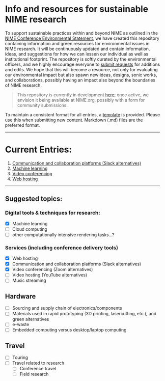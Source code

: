 # Info and resources for sustainable NIME research

To support sustainable practices within and beyond NIME as outlined in the [NIME Conference Environmental Statement](https://www.nime.org/environment/), we have created this repository containing information and green resources for environmental issues in NIME research. It will be continuously updated and contain information, ideas, and suggestions for how we can lessen our individual as well as institutional footprint. The repository is softly curated by the environmental officers, and we highly encourage everyone to <a href="mailto:johnny@johnnyvenom.com?subject=ECO_NIME new submission">submit requests</a> for additions and edits. We hope that this will become a resource, not only for evaluating our environmental impact but also spawn new ideas, designs, sonic works, and collaborations, possibly having an impact also beyond the boundaries of NIME research.

> This repository is currently in development [here](https://github.com/NIME-conference/ECO_NIME); once active, we envision it being available at NIME.org, possibly with a form for community submissions. 

To maintain a consistent format for all entries, a [template](_template.md) is provided. Please use this when submitting new content. Markdown (.md) files are the preferred format. 

----

# Current Entries: 

1. [Communication and collaboration platforms (Slack alternatives)](communication_chat_platform.md)
2. [Machine learning](machine_learning.md)
3. [Video conferencing](video_conferencing.md)
4. [Web hosting](web_hosting.md)

----

## Suggested topics: 

### Digital tools & techniques for research: 

- [x] Machine learning
- [ ] Cloud computing
- [ ] other computationally intensive rendering tasks...? 

### Services (including conference delivery tools)

- [x] Web hosting
- [x] Communication and collaboration platforms (Slack alternatives)
- [x] Video conferencing (Zoom alternatives)
- [ ] Video hosting (YouTube alternatives)
- [ ] Music streaming

## Hardware

- [ ] Sourcing and supply chain of electronics/components
- [ ] Materials used in rapid prototyping (3D printing, lasercutting, etc.), and green alternatives
- [ ] e-waste
- [ ] Embedded computing versus desktop/laptop computing

## Travel

- [ ] Touring
- [ ] Travel related to research
    - [ ] Conference travel
    - [ ] Field research
